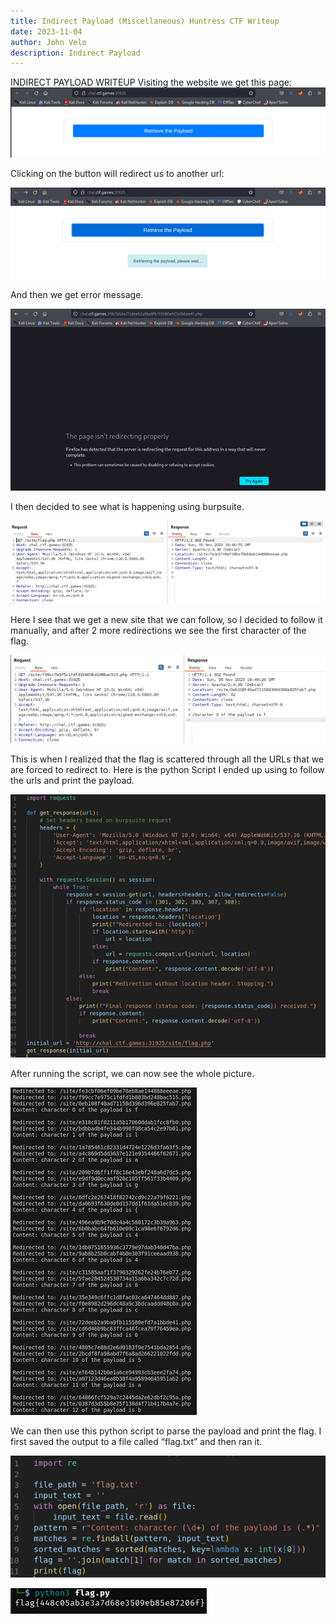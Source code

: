 ```yaml
---
title: Indirect Payload (Miscellaneous) Huntress CTF Writeup
date: 2023-11-04
author: John Velo
description: Indirect Payload
---
```




INDIRECT PAYLOAD WRITEUP
Visiting the website we get this page:
![indrect payload 1](/writeup-images/Picture1.png)


Clicking on the button will redirect us to another url: 

![indrect payload 2](/writeup-images/Picture2.png)

And then we get error message. 
 
![indrect payload 3](/writeup-images/Picture3.png)

I then decided to see what is happening using burpsuite. 

![indrect payload 4](/writeup-images/Picture4.png)
 
Here I see that we get a new site that we can follow, so I decided to follow it manually, and after 2 more redirections we see the first character of the flag. 

![indrect payload 5](/writeup-images/Picture5.png)
 
This is when I realized that the flag is scattered through all the URLs that we are forced to redirect to. Here is the python Script I ended up using to follow the urls and print the payload. 

![indrect payload 6](/writeup-images/Picture6.png)
 
After running the script, we can now see the whole picture.

![indrect payload 7](/writeup-images/Picture7.png)
 
We can then use this python script to parse the payload and print the flag. I first saved the output to a file called “flag.txt” and then ran it.

![indrect payload 8](/writeup-images/Picture8.png)

![indrect payload 9](/writeup-images/Picture9.png)
 
 

